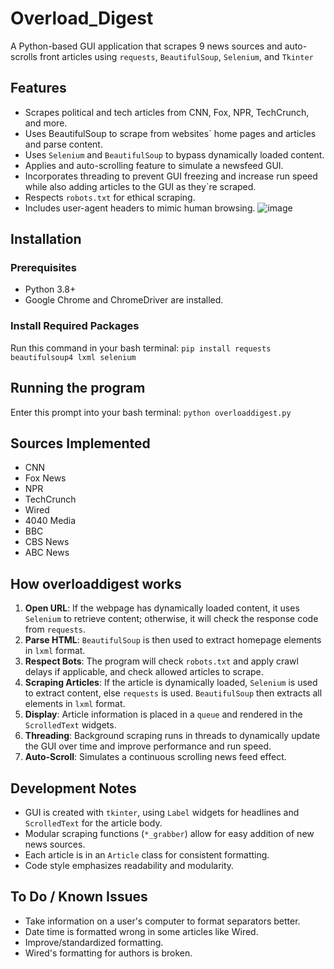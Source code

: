 # Overload_Digest
A Python-based GUI application that scrapes 9 news sources and auto-scrolls front articles using `requests`, `BeautifulSoup`, `Selenium`, and `Tkinter`

## Features
* Scrapes political and tech articles from CNN, Fox, NPR, TechCrunch, and more.
* Uses BeautifulSoup to scrape from websites` home pages and articles and parse content.
* Uses `Selenium` and `BeautifulSoup` to bypass dynamically loaded content.
* Applies and auto-scrolling feature to simulate a newsfeed GUI.
* Incorporates threading to prevent GUI freezing and increase run speed while also adding articles to the GUI as they`re scraped.
* Respects `robots.txt` for ethical scraping.
* Includes user-agent headers to mimic human browsing.
![image](https://github.com/user-attachments/assets/600edf37-5c24-4096-9bc7-3820531b5290)

## Installation
### Prerequisites
* Python 3.8+
* Google Chrome and ChromeDriver are installed.
### Install Required Packages
Run this command in your bash terminal:
`pip install requests beautifulsoup4 lxml selenium`

## Running the program
Enter this prompt into your bash terminal:
`python overloaddigest.py`

## Sources Implemented
* CNN
* Fox News
* NPR
* TechCrunch
* Wired
* 4040 Media
* BBC
* CBS News
* ABC News

## How overloaddigest works
1. **Open URL**: If the webpage has dynamically loaded content, it uses `Selenium` to retrieve content; otherwise, it will check the response code from `requests`.
2. **Parse HTML**: `BeautifulSoup` is then used to extract homepage elements in `lxml` format.
3. **Respect Bots**: The program will check `robots.txt` and apply crawl delays if applicable, and check allowed articles to scrape.
4. **Scraping Articles**: If the article is dynamically loaded, `Selenium` is used to extract content, else `requests` is used. `BeautifulSoup` then extracts all elements in `lxml` format.
5. **Display**: Article information is placed in a `queue` and rendered in the `ScrolledText` widgets.
6. **Threading**: Background scraping runs in threads to dynamically update the GUI over time and improve performance and run speed.
7. **Auto-Scroll**: Simulates a continuous scrolling news feed effect.

## Development Notes
* GUI is created with `tkinter`, using `Label` widgets for headlines and `ScrolledText` for the article body.
* Modular scraping functions (`*_grabber`) allow for easy addition of new news sources.
* Each article is in an `Article` class for consistent formatting.
* Code style emphasizes readability and modularity.

## To Do / Known Issues
* Take information on a user's computer to format separators better.
* Date time is formatted wrong in some articles like Wired.
* Improve/standardized formatting.
* Wired's formatting for authors is broken.